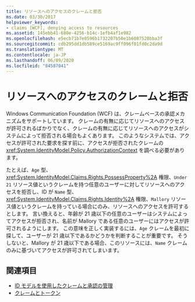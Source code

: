 ```yaml
---
title: リソースへのアクセスのクレームと拒否
ms.date: 03/30/2017
helpviewer_keywords:
- claims [WCF], denying access to resources
ms.assetid: 145ebb41-680e-4256-b14c-1efb4af1e982
ms.openlocfilehash: e5ecb71b7e0596b1732207b50e1b6087528bba3f
ms.sourcegitcommit: cdb295dd1db589ce5169ac9ff096f01fd0c2da9d
ms.translationtype: MT
ms.contentlocale: ja-JP
ms.lasthandoff: 06/09/2020
ms.locfileid: "84587041"
---
```

# <a name="claims-and-denying-access-to-resources"></a>リソースへのアクセスのクレームと拒否
Windows Communication Foundation (WCF) は、クレームベースの承認メカニズムをサポートしています。 クレームの有無に応じてリソースへのアクセスが許可されるばかりでなく、クレームの有無に応じてリソースへのアクセスがシステムによって拒否される場合もよくあります。 このようなシステムでは、アクセスが許可された要求を探す前に、アクセスが拒否されたクレームの <xref:System.IdentityModel.Policy.AuthorizationContext> を調べる必要があります。  
  
 たとえば、`Age` 型、<xref:System.IdentityModel.Claims.Rights.PossessProperty%2A> 権限、`Under 21` リソース値というクレームを持つ任意のユーザーに対してリソースへのアクセスを拒否し、ID が `Name` 型、<xref:System.IdentityModel.Claims.Rights.Identity%2A> 権限、`Mallory` リソース値というクレームを持っている場合にのみ、リソースへのアクセスを許可するとします。 言い換えると、年齢が 21 歳以下の任意のユーザーはシステムによってアクセスが拒否され、名前が Mallory である任意のユーザーにはアクセスが許可されるようにします。 この意味を正しく実装するには、`Age` クレームを最初に探して、ユーザーが 21 歳以下であるかどうかを判断することが重要です。 そうしないと、Mallory が 21 歳以下である場合、このリソースには、`Name` クレームのみに基づいてアクセスが許可されてしまいます。  
  
## <a name="see-also"></a>関連項目

- [ID モデルを使用したクレームと承認の管理](managing-claims-and-authorization-with-the-identity-model.md)
- [クレームとトークン](claims-and-tokens.md)
